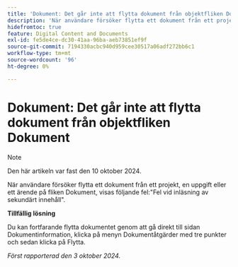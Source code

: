 ```yaml
---
title: 'Dokument: Det går inte att flytta dokument från objektfliken Dokument'
description: 'När användare försöker flytta ett dokument från ett projekt, en uppgift eller ett ärende på fliken Dokument, uppstår följande fel: Fel vid inläsning av sekundärt innehåll.'
hidefromtoc: true
feature: Digital Content and Documents
exl-id: fe5de4ce-dc30-41aa-96ba-aeb73851ef9f
source-git-commit: 7194330acbc940d959cee30517a06adf272bb6c1
workflow-type: tm+mt
source-wordcount: '96'
ht-degree: 0%

---
```


# Dokument: Det går inte att flytta dokument från objektfliken Dokument

>[!NOTE]
>
>Den här artikeln var fast den 10 oktober 2024.

När användare försöker flytta ett dokument från ett projekt, en uppgift eller ett ärende på fliken Dokument, visas följande fel:&quot;Fel vid inläsning av sekundärt innehåll&quot;.

**Tillfällig lösning**

Du kan fortfarande flytta dokumentet genom att gå direkt till sidan Dokumentinformation, klicka på menyn Dokumentåtgärder med tre punkter och sedan klicka på Flytta.

_Först rapporterad den 3 oktober 2024._
